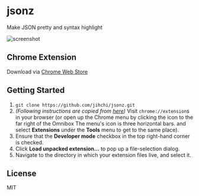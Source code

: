 # jsonz
Make JSON pretty and syntax highlight

![screenshot](https://img.987.tw/0B8cemvXY3r61NHdSZEl1VkZSWVU)

## Chrome Extension

Download via [Chrome Web Store](https://chrome.google.com/webstore/detail/jsonz/ahendnlfikgofocdohpgaddkfjhbicnc)

## Getting Started

1. `git clone https://github.com/jihchi/jsonz.git`
1. *(Following instructions are copied from [here](https://developer.chrome.com/extensions/getstarted#unpacked))* Visit `chrome://extension`s in your browser (or open up the Chrome menu by clicking the icon to the far right of the Omnibox The menu's icon is three horizontal bars. and select **Extensions** under the **Tools** menu to get to the same place).
1. Ensure that the **Developer mode** checkbox in the top right-hand corner is checked.
1. Click **Load unpacked extension…** to pop up a file-selection dialog.
1. Navigate to the directory in which your extension files live, and select it.

## License

MIT

